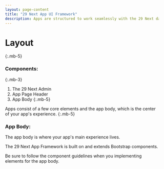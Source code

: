 ```yaml
---
layout: page-content
title: "29 Next App UI Framework"
description: Apps are structured to work seamlessly with the 29 Next dashboard and to provide an intuitive experience for users.
---
```


# Layout
{:.mb-5}

### Components:
{:.mb-3}
1. The 29 Next Admin
2. App Page Header
3. App Body
{:.mb-5}

Apps consist of a few core elements and the app body, which is the center of your app's experience.
{:.mb-5}

### App Body:

The app body is where your app's main experience lives.

The 29 Next App Framework is built on and extends Bootstrap components.

Be sure to follow the component guidelines when you implementing elements for the app body.
